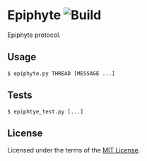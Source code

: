 Epiphyte ![Build](https://img.shields.io/travis/cuhsat/epiphyte.svg)
========
Epiphyte protocol.

Usage
-----
```
$ epiphyte.py THREAD [MESSAGE ...]
```

Tests
-----
```
$ epiphtye_test.py [...]
```

License
-------
Licensed under the terms of the [MIT License](LICENSE).